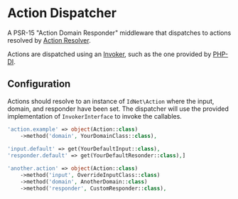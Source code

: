 # Action Dispatcher

A PSR-15 "Action Domain Responder" middleware that dispatches to actions
resolved by [Action Resolver](https://github.com/ideationnet/action-resolver).

Actions are dispatched using an [Invoker](https://github.com/PHP-DI/Invoker),
such as the one provided by [PHP-DI](https://github.com/PHP-DI/PHP-DI).

## Configuration

Actions should resolve to an instance of `IdNet\Action` where 
the input, domain, and responder have been set.
The dispatcher will use the provided implementation of 
`InvokerInterface` to invoke the callables.


```php
'action.example' => object(Action::class)
    ->method('domain', YourDomainClass::class),
    
'input.default' => get(YourDefaultInput::class),
'responder.default' => get(YourDefaultResonder::class),]

'another.action' => object(Action::class)
    ->method('input', OverrideInputClass::class)
    ->method('domain', AnotherDomain::class)
    ->method('responder', CustomResponder::class),
```

